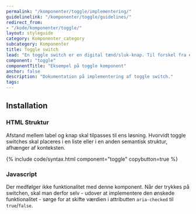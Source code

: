 ```yaml
---
permalink: "/komponenter/toggle/implementering/"
guidelinelink: "/komponenter/toggle/guidelines/"
redirect_from:
- "/kode/komponenter/toggle/"
layout: styleguide
category: Komponenter_category
subcategory: Komponenter
title: Toggle switch
lead: "En toggle switch er en digital tænd/sluk-knap. Til forskel fra en radioknap eller tjekboks træder valget i kraft i det øjeblik brugerne interagerer med komponenten."
component: "toggle"
componentTitle: "Eksempel på toggle komponent"
anchor: false
description: "Dokumentation på implementering af toggle switch."
tags: 
---
```


## Installation

### HTML Struktur

Afstand mellem label og knap skal tilpasses til ens løsning. Hvorvidt toggle switches skal placeres i en liste eller i en anden semantisk struktur, afhænger af konteksten.

{% include code/syntax.html component="toggle" copybutton=true %}

### Javascript

Der medfølger ikke funktionalitet med denne komponent. Når der trykkes på switchen, skal man derfor selv - udover at implementere den ønskede funktionalitet - sørge for at skifte værdien i attributten `aria-checked` til `true`/`false`.